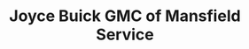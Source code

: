---
title: "Joyce Buick GMC of Mansfield Service"
url: /mansfield/joyce-buick-gmc-of-mansfield-service/
shop: Autowerkstatt
---